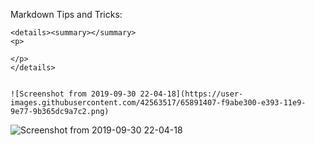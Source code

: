 Markdown Tips and Tricks:

```
<details><summary></summary>
<p>

</p>
</details>
```


```

![Screenshot from 2019-09-30 22-04-18](https://user-images.githubusercontent.com/42563517/65891407-f9abe300-e393-11e9-9e77-9b365dc9a7c2.png)

```
![Screenshot from 2019-09-30 22-04-18](https://user-images.githubusercontent.com/42563517/65891407-f9abe300-e393-11e9-9e77-9b365dc9a7c2.png)
